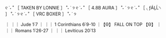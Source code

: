 ୧ ˙˖ ˚ ［ TAKEN BY LONNIE ］ ˚˖ ˙ ୨ 
୧ ˙˖ ˚ ［ 4․8B AURA ］ ˚˖ ˙ ୨ 
୧ ˙˖ ˚ ［ ৻ ƒÁĻĹ৲ ］ ˚˖ ˙ ୨ 
୧ ˙˖ ˚ ［ VRC BOXER ］ ˚˖ ˙ ୨ 

｜ ｜｜ Jude 1˸7 
｜ ｜｜ 1 Corinthians 6˸9-10
｜【Θ】 FALL ON TOP 【Θ】 
｜ ｜｜ Romans 1˸26-27
｜ ｜｜ Leviticus 20˸13
<!---
fallpy/fallpy is a ✨ special ✨ repository because its `README.md` (this file) appears on your GitHub profile.
You can click the Preview link to take a look at your changes.
--->
